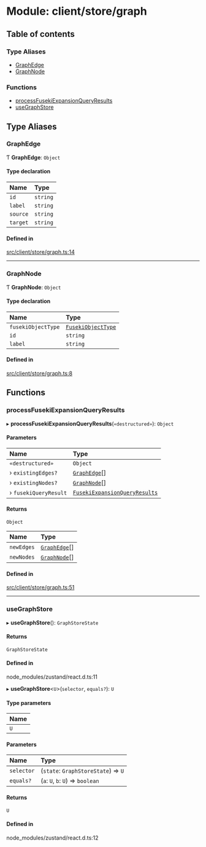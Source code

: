 # Module: client/store/graph

## Table of contents

### Type Aliases

- [GraphEdge](../wiki/client.store.graph#graphedge)
- [GraphNode](../wiki/client.store.graph#graphnode)

### Functions

- [processFusekiExpansionQueryResults](../wiki/client.store.graph#processfusekiexpansionqueryresults)
- [useGraphStore](../wiki/client.store.graph#usegraphstore)

## Type Aliases

### GraphEdge

Ƭ **GraphEdge**: `Object`

#### Type declaration

| Name | Type |
| :------ | :------ |
| `id` | `string` |
| `label` | `string` |
| `source` | `string` |
| `target` | `string` |

#### Defined in

[src/client/store/graph.ts:14](https://github.com/omerdemirkan/cs-130-project/blob/c363b4d/web/src/client/store/graph.ts#L14)

___

### GraphNode

Ƭ **GraphNode**: `Object`

#### Type declaration

| Name | Type |
| :------ | :------ |
| `fusekiObjectType` | [`FusekiObjectType`](../wiki/utils.fuseki#fusekiobjecttype) |
| `id` | `string` |
| `label` | `string` |

#### Defined in

[src/client/store/graph.ts:8](https://github.com/omerdemirkan/cs-130-project/blob/c363b4d/web/src/client/store/graph.ts#L8)

## Functions

### processFusekiExpansionQueryResults

▸ **processFusekiExpansionQueryResults**(`«destructured»`): `Object`

#### Parameters

| Name | Type |
| :------ | :------ |
| `«destructured»` | `Object` |
| › `existingEdges?` | [`GraphEdge`](../wiki/client.store.graph#graphedge)[] |
| › `existingNodes?` | [`GraphNode`](../wiki/client.store.graph#graphnode)[] |
| › `fusekiQueryResult` | [`FusekiExpansionQueryResults`](../wiki/utils.fuseki#fusekiexpansionqueryresults) |

#### Returns

`Object`

| Name | Type |
| :------ | :------ |
| `newEdges` | [`GraphEdge`](../wiki/client.store.graph#graphedge)[] |
| `newNodes` | [`GraphNode`](../wiki/client.store.graph#graphnode)[] |

#### Defined in

[src/client/store/graph.ts:51](https://github.com/omerdemirkan/cs-130-project/blob/c363b4d/web/src/client/store/graph.ts#L51)

___

### useGraphStore

▸ **useGraphStore**(): `GraphStoreState`

#### Returns

`GraphStoreState`

#### Defined in

node_modules/zustand/react.d.ts:11

▸ **useGraphStore**<`U`\>(`selector`, `equals?`): `U`

#### Type parameters

| Name |
| :------ |
| `U` |

#### Parameters

| Name | Type |
| :------ | :------ |
| `selector` | (`state`: `GraphStoreState`) => `U` |
| `equals?` | (`a`: `U`, `b`: `U`) => `boolean` |

#### Returns

`U`

#### Defined in

node_modules/zustand/react.d.ts:12
